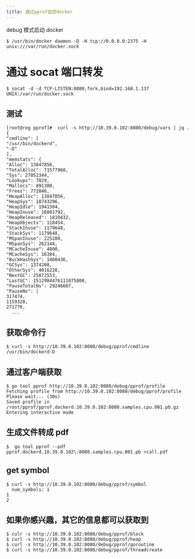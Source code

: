 ```yaml
---
title: 通过pprof监控docker
---
```


debug 模式启动 docker

    $ /usr/bin/docker daemon -D -H tcp://0.0.0.0:2375 -H unix:///var/run/docker.sock

# 通过 socat 端口转发

    $ socat -d -d TCP-LISTEN:8080,fork,bind=192.168.1.137 UNIX:/var/run/docker.sock

## 测试

    [root@reg pprof]#  curl -s http://10.39.0.102:8080/debug/vars | jq .
    {
    "cmdline": [
    "/usr/bin/dockerd",
    "-D"
    ],
    "memstats": {
    "Alloc": 13847856,
    "TotalAlloc": 71577968,
    "Sys": 27052344,
    "Lookups": 7829,
    "Mallocs": 891300,
    "Frees": 772846,
    "HeapAlloc": 13847856,
    "HeapSys": 18743296,
    "HeapIdle": 1941504,
    "HeapInuse": 16801792,
    "HeapReleased": 1810432,
    "HeapObjects": 118454,
    "StackInuse": 1179648,
    "StackSys": 1179648,
    "MSpanInuse": 225280,
    "MSpanSys": 262144,
    "MCacheInuse": 4800,
    "MCacheSys": 16384,
    "BuckHashSys": 1460436,
    "GCSys": 1374208,
    "OtherSys": 4016228,
    "NextGC": 25872553,
    "LastGC": 1512984476111075800,
    "PauseTotalNs": 29246607,
    "PauseNs": [
    317474,
    1159328,
    271770,
      ...

## 获取命令行

    $ curl -s http://10.39.0.102:8080/debug/pprof/cmdline
    /usr/bin/dockerd-D

## 通过客户端获取

    $ go tool pprof http://10.39.0.102:8080/debug/pprof/profile
    Fetching profile from http://10.39.0.102:8080/debug/pprof/profile
    Please wait... (30s)
    Saved profile in /root/pprof/pprof.dockerd.10.39.0.102:8080.samples.cpu.001.pb.gz
    Entering interactive mode

## 生成文件转成 pdf

    $  go tool pprof --pdf pprof.dockerd.10.39.0.102\:8080.samples.cpu.001.pb >call.pdf

## get symbol

    $ curl -s http://10.39.0.102:8080/debug/pprof/symbol
      num_symbols: 1
    1
    2

## 如果你感兴趣，其它的信息都可以获取到

    $ culr -s http://10.39.0.102:8080/debug/pprof/block
    $ curl -s http://10.39.0.102:8080/debug/pprof/heap
    $ curl -s http://10.39.0.102:8080/debug/pprof/goroutine
    $ curl -s http://10.39.0.102:8080/debug/pprof/threadcreate
